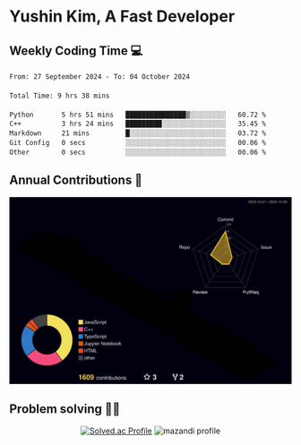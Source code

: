# Yushin Kim, A Fast Developer

## Weekly Coding Time 💻

<!--START_SECTION:waka-->

```txt
From: 27 September 2024 - To: 04 October 2024

Total Time: 9 hrs 38 mins

Python       5 hrs 51 mins   ███████████████▒░░░░░░░░░   60.72 %
C++          3 hrs 24 mins   █████████░░░░░░░░░░░░░░░░   35.45 %
Markdown     21 mins         █░░░░░░░░░░░░░░░░░░░░░░░░   03.72 %
Git Config   0 secs          ░░░░░░░░░░░░░░░░░░░░░░░░░   00.06 %
Other        0 secs          ░░░░░░░░░░░░░░░░░░░░░░░░░   00.06 %
```

<!--END_SECTION:waka-->

## Annual Contributions 🏃

![](./profile-3d-contrib/profile-night-rainbow.svg)

## Problem solving 👨‍💻

<div align="center">

[![Solved.ac Profile](http://mazassumnida.wtf/api/v2/generate_badge?boj=kys010306)](https://solved.ac/kys010306)
![mazandi profile](http://mazandi.herokuapp.com/api?handle=kys010306&theme=dark)

</div>
